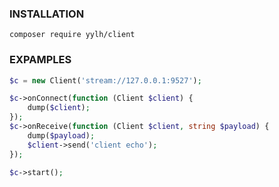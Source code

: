 ### INSTALLATION
```shell
composer require yylh/client
```

### EXPAMPLES
```PHP
$c = new Client('stream://127.0.0.1:9527');

$c->onConnect(function (Client $client) {
    dump($client);
});
$c->onReceive(function (Client $client, string $payload) {
    dump($payload);
    $client->send('client echo');
});

$c->start();
```